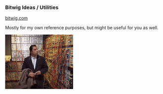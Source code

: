 ### Bitwig Ideas / Utilities

[bitwig.com](https://bitwig.com)

Mostly for my own reference purposes, but might be useful for you as well.


![](https://github.com/thisplusthis/bitwig-utils/blob/main/johnny.gif)

